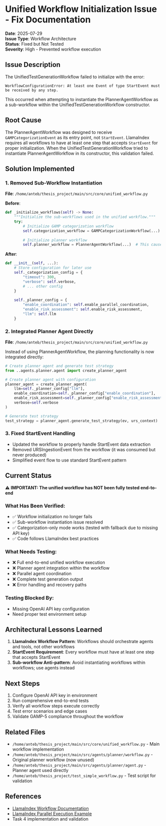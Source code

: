 # Unified Workflow Initialization Issue - Fix Documentation

**Date**: 2025-07-29  
**Issue Type**: Workflow Architecture  
**Status**: Fixed but Not Tested  
**Severity**: High - Prevented workflow execution

## Issue Description

The UnifiedTestGenerationWorkflow failed to initialize with the error:
```
WorkflowConfigurationError: At least one Event of type StartEvent must be received by any step.
```

This occurred when attempting to instantiate the PlannerAgentWorkflow as a sub-workflow within the UnifiedTestGenerationWorkflow constructor.

## Root Cause

The PlannerAgentWorkflow was designed to receive `GAMPCategorizationEvent` as its entry point, not `StartEvent`. LlamaIndex requires all workflows to have at least one step that accepts `StartEvent` for proper initialization. When the UnifiedTestGenerationWorkflow tried to instantiate PlannerAgentWorkflow in its constructor, this validation failed.

## Solution Implemented

### 1. Removed Sub-Workflow Instantiation
**File**: `/home/anteb/thesis_project/main/src/core/unified_workflow.py`

**Before**:
```python
def _initialize_workflows(self) -> None:
    """Initialize the sub-workflows used in the unified workflow."""
    try:
        # Initialize GAMP categorization workflow
        self.categorization_workflow = GAMPCategorizationWorkflow(...)
        
        # Initialize planner workflow
        self.planner_workflow = PlannerAgentWorkflow(...)  # This caused the error
```

**After**:
```python
def __init__(self, ...):
    # Store configuration for later use
    self._categorization_config = {
        "timeout": 300,
        "verbose": self.verbose,
        # ... other config
    }
    
    self._planner_config = {
        "enable_coordination": self.enable_parallel_coordination,
        "enable_risk_assessment": self.enable_risk_assessment,
        "llm": self.llm
    }
```

### 2. Integrated Planner Agent Directly
**File**: `/home/anteb/thesis_project/main/src/core/unified_workflow.py`

Instead of using PlannerAgentWorkflow, the planning functionality is now integrated directly:

```python
# Create planner agent and generate test strategy
from ..agents.planner.agent import create_planner_agent

# Create planner agent with configuration
planner_agent = create_planner_agent(
    llm=self._planner_config["llm"],
    enable_coordination=self._planner_config["enable_coordination"],
    enable_risk_assessment=self._planner_config["enable_risk_assessment"],
    verbose=self.verbose
)

# Generate test strategy
test_strategy = planner_agent.generate_test_strategy(ev, urs_context)
```

### 3. Fixed StartEvent Handling
- Updated the workflow to properly handle StartEvent data extraction
- Removed URSIngestionEvent from the workflow (it was consumed but never produced)
- Simplified event flow to use standard StartEvent pattern

## Current Status

⚠️ **IMPORTANT: The unified workflow has NOT been fully tested end-to-end**

### What Has Been Verified:
- ✅ Workflow initialization no longer fails
- ✅ Sub-workflow instantiation issue resolved
- ✅ Categorization-only mode works (tested with fallback due to missing API key)
- ✅ Code follows LlamaIndex best practices

### What Needs Testing:
- ❌ Full end-to-end unified workflow execution
- ❌ Planner agent integration within the workflow
- ❌ Parallel agent coordination
- ❌ Complete test generation output
- ❌ Error handling and recovery paths

### Testing Blocked By:
- Missing OpenAI API key configuration
- Need proper test environment setup

## Architectural Lessons Learned

1. **LlamaIndex Workflow Pattern**: Workflows should orchestrate agents and tools, not other workflows
2. **StartEvent Requirement**: Every workflow must have at least one step that accepts StartEvent
3. **Sub-workflow Anti-pattern**: Avoid instantiating workflows within workflows; use agents instead

## Next Steps

1. Configure OpenAI API key in environment
2. Run comprehensive end-to-end tests
3. Verify all workflow steps execute correctly
4. Test error scenarios and edge cases
5. Validate GAMP-5 compliance throughout the workflow

## Related Files

- `/home/anteb/thesis_project/main/src/core/unified_workflow.py` - Main workflow implementation
- `/home/anteb/thesis_project/main/src/agents/planner/workflow.py` - Original planner workflow (now unused)
- `/home/anteb/thesis_project/main/src/agents/planner/agent.py` - Planner agent used directly
- `/home/anteb/thesis_project/test_simple_workflow.py` - Test script for validation

## References

- [LlamaIndex Workflow Documentation](https://docs.llamaindex.ai/en/stable/module_guides/workflow/)
- [LlamaIndex Parallel Execution Example](https://docs.llamaindex.ai/en/stable/examples/workflow/parallel_execution/)
- Task 4 implementation and validation